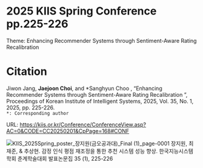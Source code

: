 # 2025 KIIS Spring Conference pp.225-226
Theme: Enhancing Recommender Systems through Sentiment-Aware Rating Recalibration

# Citation
Jiwon Jang, **Jaejoon Choi**, and *Sanghyun Choo , “Enhancing Recommender Systems through Sentiment-Aware Rating Recalibration ”, Proceedings of Korean Institute of Intelligent Systems, 2025, Vol. 35, No. 1, 2025, pp. 225-226. <br/>
`*: Corresponding author`

URL: https://kiis.or.kr/Conference/ConferenceView.asp?AC=0&CODE=CC20250201&CpPage=168#CONF




![KIIS_2025Spring_poster_장지원(금오공과대)_Final (1)_page-0001](https://github.com/user-attachments/assets/23866a65-427b-4a53-94bf-246131f3c224)
장지원, 최재준, & 추상현. 감정 인식 평점 재조정을 통한 추천 시스템 성능 향상. 한국지능시스템학회 춘계학술대회 발표논문집 35 (1), 225-226
